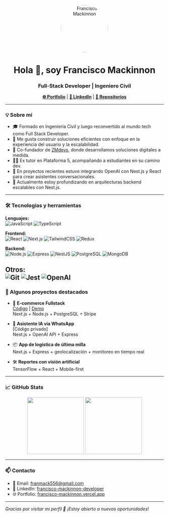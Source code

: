 <p align="center">
  <img src="https://avatars.githubusercontent.com/u/8410298?v=4" width="150" height="150" style="border-radius: 50%;" alt="Francisco Mackinnon"/>
</p>

<h1 align="center">Hola 👋, soy Francisco Mackinnon</h1>
<h3 align="center">Full-Stack Developer |  Ingeniero Civil</h3>

<p align="center">
  <a href="https://francisco-mackinnon.vercel.app" target="_blank"><strong>🌐 Portfolio</strong></a> |
  <a href="https://www.linkedin.com/in/francisco-mackinnon-developer/" target="_blank"><strong>💼 LinkedIn</strong></a> |
  <a href="https://github.com/FranMack" target="_blank"><strong>📂 Repositorios</strong></a>
</p>

---

### 💡 Sobre mí

- 🎓 Formado en Ingeniería Civil y luego reconvertido al mundo tech como Full Stack Developer.
- 🧠 Me gusta construir soluciones eficientes con enfoque en la experiencia del usuario y la escalabilidad.
- 🚀 Co-fundador de [ZMdevs](https://www.zmdevs.com/), donde desarrollamos soluciones digitales a medida.
- 👨‍🏫 Ex tutor en Plataforma 5, acompañando a estudiantes en su camino dev.
- 🤖 En proyectos recientes estuve integrando OpenAI con Nest.js y React para crear asistentes conversacionales.
- 🌱 Actualmente estoy profundizando en arquitecturas backend escalables con Nest.js.

---

### 🛠️ Tecnologías y herramientas

**Lenguajes:**  
![JavaScript](https://img.shields.io/badge/-JavaScript-black?style=flat&logo=javascript) ![TypeScript](https://img.shields.io/badge/-TypeScript-black?style=flat&logo=typescript)

**Frontend:**  
![React](https://img.shields.io/badge/-React-black?style=flat&logo=react)
![Next.js](https://img.shields.io/badge/-Next.js-black?style=flat&logo=next.js)
![TailwindCSS](https://img.shields.io/badge/-TailwindCSS-black?style=flat&logo=tailwind-css)
![Redux](https://img.shields.io/badge/-Redux-black?style=flat&logo=redux)

**Backend:**  
![Node.js](https://img.shields.io/badge/-Node.js-black?style=flat&logo=node.js)
![Express](https://img.shields.io/badge/-Express-black?style=flat&logo=express)
![NestJS](https://img.shields.io/badge/-Nest.js-black?style=flat&logo=nestjs)
![PostgreSQL](https://img.shields.io/badge/-PostgreSQL-black?style=flat&logo=postgresql)
![MongoDB](https://img.shields.io/badge/-MongoDB-black?style=flat&logo=mongodb)

**Otros:**  
![Git](https://img.shields.io/badge/-Git-black?style=flat&logo=git)
![Jest](https://img.shields.io/badge/-Jest-black?style=flat&logo=jest)
![OpenAI](https://img.shields.io/badge/-OpenAI-black?style=flat&logo=openai)
---

### 📂 Algunos proyectos destacados

- 🛒 **E-commerce Fullstack**  
  [Código](https://github.com/FranMack/ecommerce) | [Demo](https://ecommerce.vercel.app)  
  Next.js + Node.js + PostgreSQL + Stripe

- 🤖 **Asistente IA vía WhatsApp**  
  [Código privado]  
  Nest.js + OpenAI API + Express

- 📦 **App de logística de última milla**  
  Next.js + Express + geolocalización + monitoreo en tiempo real

- 🛠️ **Reportes con visión artificial**  
  TensorFlow + React + Mobile-first

---

### 📈 GitHub Stats

<p align="center">
  <img src="https://github-readme-stats.vercel.app/api?username=FranMack&show_icons=true&theme=tokyonight" height="180"/>
  <img src="https://github-readme-stats.vercel.app/api/top-langs/?username=FranMack&layout=compact&theme=tokyonight" height="180"/>
</p>

---

### 📫 Contacto

- 📧 Email: franmack556@gmail.com  
- 💼 LinkedIn: [francisco-mackinnon-developer](https://www.linkedin.com/in/francisco-mackinnon-developer/)  
- 🌐 Portfolio: [francisco-mackinnon.vercel.app](https://francisco-mackinnon.vercel.app)

---

_Gracias por visitar mi perfil 🙌 ¡Estoy abierto a nuevas oportunidades!_
